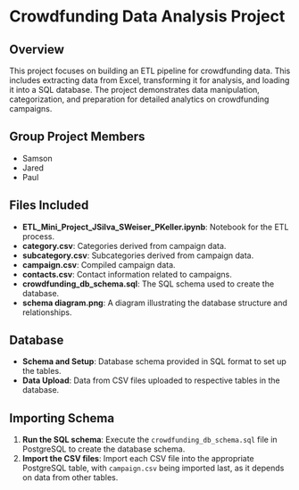 # Crowdfunding Data Analysis Project

## Overview
This project focuses on building an ETL pipeline for crowdfunding data. This includes extracting data from Excel, transforming it for analysis, and loading it into a SQL database. The project demonstrates data manipulation, categorization, and preparation for detailed analytics on crowdfunding campaigns.

## Group Project Members
- Samson
- Jared
- Paul

## Files Included
- **ETL_Mini_Project_JSilva_SWeiser_PKeller.ipynb**: Notebook for the ETL process.
- **category.csv**: Categories derived from campaign data.
- **subcategory.csv**: Subcategories derived from campaign data.
- **campaign.csv**: Compiled campaign data.
- **contacts.csv**: Contact information related to campaigns.
- **crowdfunding_db_schema.sql**: The SQL schema used to create the database.
- **schema diagram.png**: A diagram illustrating the database structure and relationships.

## Database
- **Schema and Setup**: Database schema provided in SQL format to set up the tables.
- **Data Upload**: Data from CSV files uploaded to respective tables in the database.

## Importing Schema
1. **Run the SQL schema**: Execute the `crowdfunding_db_schema.sql` file in PostgreSQL to create the database schema.
2. **Import the CSV files**: Import each CSV file into the appropriate PostgreSQL table, with `campaign.csv` being imported last, as it depends on data from other tables.

